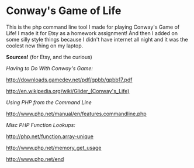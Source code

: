 Conway's Game of Life
====

This is the php command line tool I made for playing Conway's Game of Life!  I made it for Etsy as a homework assignment! And then I added on some silly style things because I didn't have internet all night and it was the coolest new thing on my laptop.


**Sources!** (for Etsy, and the curious)

*Having to Do With Conway's Game:*

http://downloads.gamedev.net/pdf/gpbb/gpbb17.pdf

http://en.wikipedia.org/wiki/Glider_(Conway's_Life)


*Using PHP from the Command Line*

http://www.php.net/manual/en/features.commandline.php


*Misc PHP Function Lookups:*

http://php.net/function.array-unique

http://www.php.net/memory_get_usage

http://www.php.net/end
